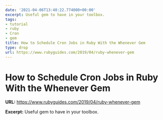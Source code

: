```yaml
---
date: '2021-04-06T13:40:22.774000+00:00'
excerpt: Useful gem to have in your toolbox.
tags:
- tutorial
- ruby
- Cron
- gem
title: How to Schedule Cron Jobs in Ruby With the Whenever Gem
type: drop
url: https://www.rubyguides.com/2019/04/ruby-whenever-gem
---
```


# How to Schedule Cron Jobs in Ruby With the Whenever Gem

**URL:** https://www.rubyguides.com/2019/04/ruby-whenever-gem

**Excerpt:** Useful gem to have in your toolbox.
